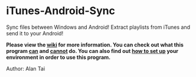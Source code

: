 # iTunes-Android-Sync
Sync files between Windows and Android!
Extract playlists from iTunes and send it to your Android!
  
**Please view the [wiki](https://github.com/atai92/iTunes-Android-Sync/wiki) for more information. 
You can check out what this program [can](https://github.com/atai92/iTunes-Android-Sync/wiki/What-can-this-do%3F) and [cannot](https://github.com/atai92/iTunes-Android-Sync/wiki/What-can't-this-do%3F) do. 
You can also find out [how to set up](https://github.com/atai92/iTunes-Android-Sync/wiki/How-to-Use) your environment in order to use this program.**
  

Author: Alan Tai
